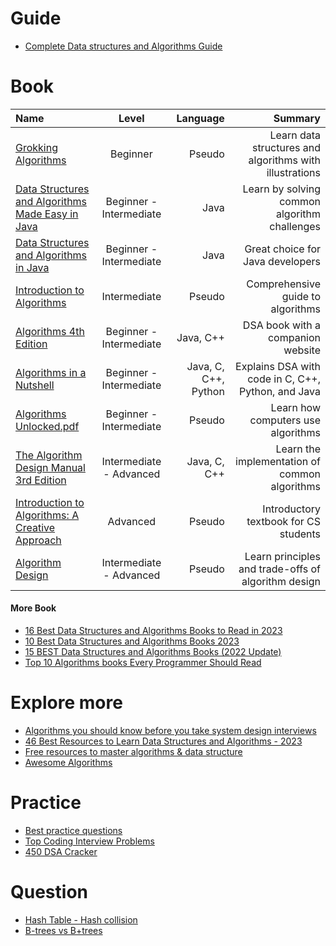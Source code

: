 # Guide
+ [Complete Data structures and Algorithms Guide](./pdf/Complete-Data-structures-and-Algorithms-Guide.pdf)

# Book

| Name                                                                                                           |          Level          |             Language |                                                 Summary |
|:---------------------------------------------------------------------------------------------------------------|:-----------------------:|---------------------:|--------------------------------------------------------:|
| [Grokking Algorithms](./pdf/Grokking-Algorithms.pdf)                                                           |        Beginner         |               Pseudo | Learn data structures and algorithms with illustrations |
| [Data Structures and Algorithms Made Easy in Java](./pdf/Data-Structures-and-Algorithms-Made-Easy-in-Java.pdf) | Beginner - Intermediate |                 Java |            Learn by solving common algorithm challenges |
| [Data Structures and Algorithms in Java](./pdf/Data-Structures-and-Algorithms-in-Java.pdf)                     | Beginner - Intermediate |                 Java |                        Great choice for Java developers |
| [Introduction to Algorithms](./pdf/Introduction-To-Algorithms-3rd-Edition.pdf)                                 |      Intermediate       |               Pseudo |                       Comprehensive guide to algorithms |
| [Algorithms 4th Edition](./pdf/Algorithms-4th-Edition.pdf)                                                     | Beginner - Intermediate |            Java, C++ |                       DSA book with a companion website |
| [Algorithms in a Nutshell](./pdf/Algorithms-in-a-Nutshell.pdf)                                                 | Beginner - Intermediate | Java, C, C++, Python |      Explains DSA with code in C, C++, Python, and Java |
| [Algorithms Unlocked.pdf](./pdf/Algorithms-Unlocked.pdf)                                                       | Beginner - Intermediate |               Pseudo |                      Learn how computers use algorithms |
| [The Algorithm Design Manual 3rd Edition](./pdf/The-Algorithm-Design-Manual-3rd-Edition.pdf)                   | Intermediate - Advanced |         Java, C, C++ |           Learn the implementation of common algorithms |
| [Introduction to Algorithms: A Creative Approach](./pdf/Introduction-to-Algorithms-A-Creative-Approach.pdf)    |        Advanced         |               Pseudo |                   Introductory textbook for CS students |
| [Algorithm Design](./pdf/Algorithm-Design.pdf)                                                                 | Intermediate - Advanced |               Pseudo |     Learn principles and trade-offs of algorithm design |

#### More Book
+ [16 Best Data Structures and Algorithms Books to Read in 2023](https://hackr.io/blog/best-data-structures-and-algorithms-books)
+ [10 Best Data Structures and Algorithms Books 2023](https://www.interviewbit.com/blog/data-structures-and-algorithms-books/)
+ [15 BEST Data Structures and Algorithms Books (2022 Update)](https://www.guru99.com/data-structure-algorithms-books.html)
+ [Top 10 Algorithms books Every Programmer Should Read](https://www.java67.com/2015/09/top-10-algorithm-books-every-programmer-read-learn.html)

# Explore more
+ [Algorithms you should know before you take system design interviews](https://blog.bytebytego.com/p/algorithms-you-should-know-before)
+ [46 Best Resources to Learn Data Structures and Algorithms - 2023](https://www.mltut.com/best-resources-to-learn-data-structures-and-algorithms/)
+ [Free resources to master algorithms & data structure](https://dev.to/ayabouchiha/free-resources-to-master-algorithms-data-structure-2nfj)
+ [Awesome Algorithms](https://github.com/tayllan/awesome-algorithms)

# Practice
+ [Best practice questions](https://www.techinterviewhandbook.org/best-practice-questions/)
+ [Top Coding Interview Problems](https://takeuforward.org/interviews/strivers-sde-sheet-top-coding-interview-problems/)
+ [450 DSA Cracker](https://450dsa.com/)

# Question
+ [Hash Table - Hash collision](https://vnoi.info/wiki/algo/data-structures/hash-table.md)
+ [B-trees vs B+trees](https://www.baeldung.com/cs/b-trees-vs-btrees)
